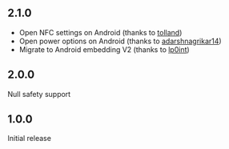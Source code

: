 ## 2.1.0

- Open NFC settings on Android (thanks to [tolland](https://github.com/tolland))
- Open power options on Android (thanks to [adarshnagrikar14](https://github.com/adarshnagrikar14))
- Migrate to Android embedding V2 (thanks to [lp0int](https://github.com/lp0int))

## 2.0.0

Null safety support

## 1.0.0

Initial release
